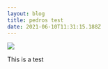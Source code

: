 ```yaml
---
layout: blog
title: pedros test
date: 2021-06-10T11:31:15.188Z
---
```

![](/assets/img/uploads/735683main_pia16873-full_full.jpeg)

This is a test